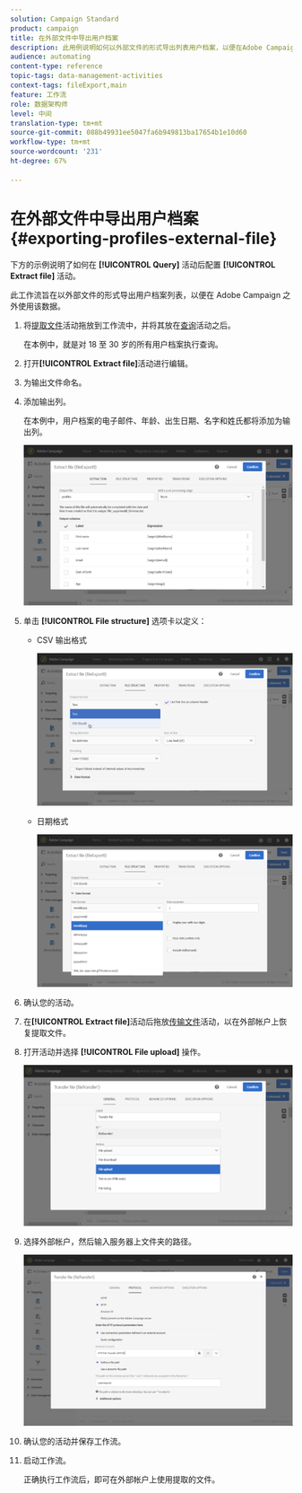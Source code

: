 ```yaml
---
solution: Campaign Standard
product: campaign
title: 在外部文件中导出用户档案
description: 此用例说明如何以外部文件的形式导出列表用户档案，以便在Adobe Campaign之外使用数据。
audience: automating
content-type: reference
topic-tags: data-management-activities
context-tags: fileExport,main
feature: 工作流
role: 数据架构师
level: 中间
translation-type: tm+mt
source-git-commit: 088b49931ee5047fa6b949813ba17654b1e10d60
workflow-type: tm+mt
source-wordcount: '231'
ht-degree: 67%

---
```



# 在外部文件中导出用户档案 {#exporting-profiles-external-file}

下方的示例说明了如何在 **[!UICONTROL Query]** 活动后配置 **[!UICONTROL Extract file]** 活动。

此工作流旨在以外部文件的形式导出用户档案列表，以便在 Adobe Campaign 之外使用该数据。

1. 将[提取文件](../../automating/using/extract-file.md)活动拖放到工作流中，并将其放在[查询](../../automating/using/query.md)活动之后。

   在本例中，就是对 18 至 30 岁的所有用户档案执行查询。

1. 打开&#x200B;**[!UICONTROL Extract file]**&#x200B;活动进行编辑。
1. 为输出文件命名。
1. 添加输出列。

   在本例中，用户档案的电子邮件、年龄、出生日期、名字和姓氏都将添加为输出列。

   ![](assets/wkf_data_export6.png)

1. 单击 **[!UICONTROL File structure]** 选项卡以定义：

   * CSV 输出格式

      ![](assets/wkf_data_export7.png)

   * 日期格式

      ![](assets/wkf_data_export9.png)

1. 确认您的活动。
1. 在&#x200B;**[!UICONTROL Extract file]**&#x200B;活动后拖放[传输文件](../../automating/using/transfer-file.md)活动，以在外部帐户上恢复提取文件。
1. 打开活动并选择 **[!UICONTROL File upload]** 操作。

   ![](assets/wkf_data_export11.png)

1. 选择外部帐户，然后输入服务器上文件夹的路径。

   ![](assets/wkf_data_export12.png)

1. 确认您的活动并保存工作流。
1. 启动工作流。

   正确执行工作流后，即可在外部帐户上使用提取的文件。
